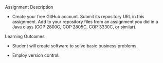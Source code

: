 Assignment Description
- Create your free GitHub account. Submit its repository URL in this assignment. Add to your repository files from an assignment you did in a Java class (COP 2800C, COP 2805C, COP 3330C, or similar).

Learning Outcomes
- Student will create software to solve basic business problems.

- Employ version control.
